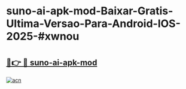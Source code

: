 # suno-ai-apk-mod-Baixar-Gratis-Ultima-Versao-Para-Android-IOS-2025-#xwnou

# <h2><a href="https://ainizakaria.my?title=suno-ai-apk-mod&ref=25M">🔗👉 🔴 suno-ai-apk-mod</a></h2>

[![acn](https://github.com/user-attachments/assets/0f9c940e-d8b0-45ae-aac7-cd30a18b3e1c)](https://ainizakaria.my?title=suno-ai-apk-mod&ref=25M)

